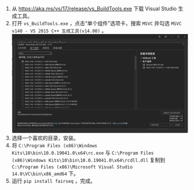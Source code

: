 1. 从 https://aka.ms/vs/17/release/vs_BuildTools.exe 下载 Visual Studio 生成工具。
2. 打开 `vs_BuildTools.exe` ，点击“单个组件”选项卡，搜索 `MSVC` 并勾选 `MSVC v140 - VS 2015 C++ 生成工具(v14.00)` 。
   ![build_tools.png](build_tools.png)
3. 选择一个喜欢的目录，安装。
4. 将 `C:\Program Files (x86)\Windows Kits\10\bin\10.0.19041.0\x64\rc.exe` 与 `C:\Program Files (x86)\Windows Kits\10\bin\10.0.19041.0\x64\rcdll.dll` 复制到 `C:\Program Files (x86)\Microsoft Visual Studio 14.0\VC\bin\x86_amd64` 下。
5. 运行 `pip install fairseq` ，完成。
